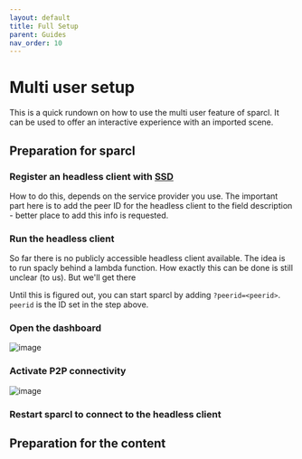 ```yaml
---
layout: default
title: Full Setup
parent: Guides
nav_order: 10
---
```


# Multi user setup

This is a quick rundown on how to use the multi user feature of sparcl. It can be used to offer an interactive experience with an imported scene.

## Preparation for sparcl
### Register an headless client with [SSD](https://openarcloud.github.io/sparcl/glossary.html#spatial-service-discovery-ssd)
How to do this, depends on the service provider you use. The important part here is to add the peer ID for the headless client to the field description - better place to add this info is requested. 

### Run the headless client
So far there is no publicly accessible headless client available. The idea is to run spacly behind a lambda function. How exactly this can be done is still unclear (to us). But we'll get there

  Until this is figured out, you can start sparcl by adding `?peerid=<peerid>`. `peerid` is the ID set in the step above.

### Open the dashboard
![image](https://user-images.githubusercontent.com/231274/115959182-440f2a80-a50b-11eb-82ea-65e6521b6c84.png)

### Activate P2P connectivity
![image](https://user-images.githubusercontent.com/231274/116222968-5c6f8700-a74f-11eb-945f-59a9840132d4.png)

### Restart sparcl to connect to the headless client

## Preparation for the content

